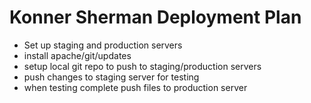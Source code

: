 # Konner Sherman Deployment Plan

  - Set up staging and production servers
  - install apache/git/updates
  - setup local git repo to push to staging/production servers
  - push changes to staging server for testing
  - when testing complete push files to production server 
